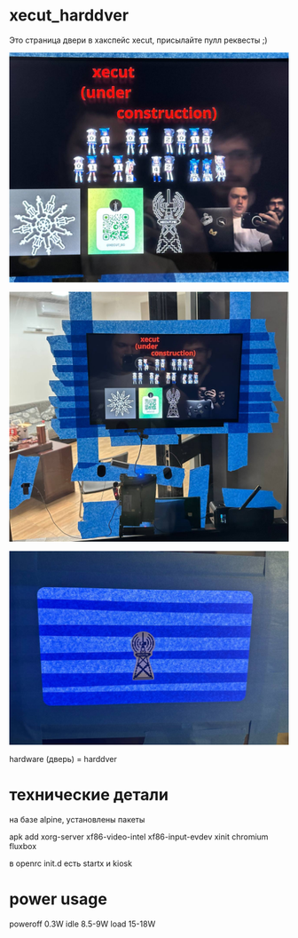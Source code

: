 # xecut_harddver

Это страница двери в хакспейс xecut, присылайте пулл реквесты ;)

<img src="./docs/detailed.jpg"></img><br/>

<img src="./docs/pano.jpg"></img><br/>

<img src="./docs/back.jpg"></img><br/>

hardware (дверь) = harddver

# технические детали

на базе alpine, установлены пакеты

apk add xorg-server xf86-video-intel xf86-input-evdev xinit chromium fluxbox

в openrc init.d есть startx и kiosk

# power usage

poweroff 0.3W
idle 8.5-9W
load 15-18W
